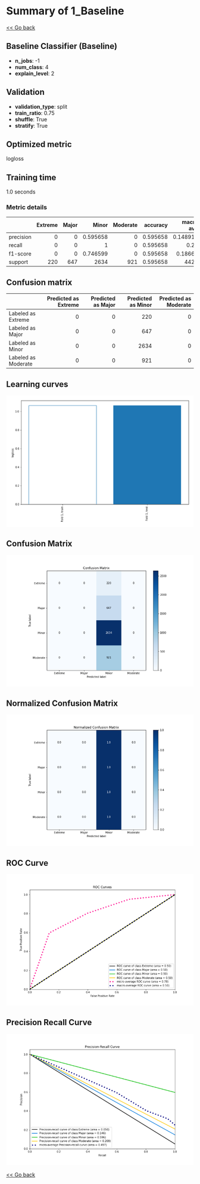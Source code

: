 # Summary of 1_Baseline

[<< Go back](../README.md)


## Baseline Classifier (Baseline)
- **n_jobs**: -1
- **num_class**: 4
- **explain_level**: 2

## Validation
 - **validation_type**: split
 - **train_ratio**: 0.75
 - **shuffle**: True
 - **stratify**: True

## Optimized metric
logloss

## Training time

1.0 seconds

### Metric details
|           |   Extreme |   Major |       Minor |   Moderate |   accuracy |   macro avg |   weighted avg |   logloss |
|:----------|----------:|--------:|------------:|-----------:|-----------:|------------:|---------------:|----------:|
| precision |         0 |       0 |    0.595658 |          0 |   0.595658 |    0.148915 |       0.354809 |   1.06587 |
| recall    |         0 |       0 |    1        |          0 |   0.595658 |    0.25     |       0.595658 |   1.06587 |
| f1-score  |         0 |       0 |    0.746599 |          0 |   0.595658 |    0.18665  |       0.444718 |   1.06587 |
| support   |       220 |     647 | 2634        |        921 |   0.595658 | 4422        |    4422        |   1.06587 |


## Confusion matrix
|                     |   Predicted as Extreme |   Predicted as Major |   Predicted as Minor |   Predicted as Moderate |
|:--------------------|-----------------------:|---------------------:|---------------------:|------------------------:|
| Labeled as Extreme  |                      0 |                    0 |                  220 |                       0 |
| Labeled as Major    |                      0 |                    0 |                  647 |                       0 |
| Labeled as Minor    |                      0 |                    0 |                 2634 |                       0 |
| Labeled as Moderate |                      0 |                    0 |                  921 |                       0 |

## Learning curves
![Learning curves](learning_curves.png)
## Confusion Matrix

![Confusion Matrix](confusion_matrix.png)


## Normalized Confusion Matrix

![Normalized Confusion Matrix](confusion_matrix_normalized.png)


## ROC Curve

![ROC Curve](roc_curve.png)


## Precision Recall Curve

![Precision Recall Curve](precision_recall_curve.png)



[<< Go back](../README.md)
